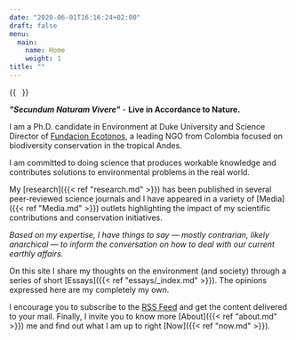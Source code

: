 ```yaml
---
date: "2020-06-01T16:16:24+02:00"
draft: false
menu:
  main:
    name: Home
    weight: 1
title: ""
---
```


{{<image float="right" width="11em" frame="true" src="img/Ruben-Dario-Palacio.jpeg" >}}

***"Secundum Naturam Vivere"*** - **Live in Accordance to Nature.**

I am a Ph.D. candidate in Environment at Duke University and Science Director of [Fundacion Ecotonos](https://www.ecotonos.org), a leading NGO from Colombia focused on biodiversity conservation in the tropical Andes.

I am committed to doing science that produces workable knowledge and contributes solutions to environmental problems in the real world.

My [research]({{< ref "research.md" >}}) has been published in several peer-reviewed science journals and I have appeared in a variety of [Media]({{< ref "Media.md" >}}) outlets highlighting the impact of my scientific contributions and conservation initiatives.

*Based on my expertise, I have things to say — mostly contrarian, likely anarchical — to inform the conversation on how to deal with our current earthly affairs.*

On this site I share my thoughts on the environment (and society) through a series of short [Essays]({{< ref "essays/_index.md" >}}). The opinions expressed here are my completely my own.

I encourage you to subscribe to the [RSS Feed](http://rdpalacio.co/feed.xml) and get the content delivered to your mail. Finally, I invite you to know more [About]({{< ref "about.md" >}}) me and find out what I am up to right [Now]({{< ref "now.md" >}}).
